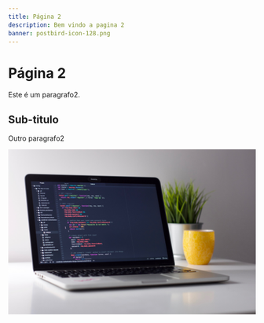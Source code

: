 ```yaml
---
title: Página 2
description: Bem vindo a pagina 2
banner: postbird-icon-128.png
---
```

# Página 2

Este é um paragrafo2.

## Sub-titulo

Outro paragrafo2



![show](img2.jpg "MacBook")
